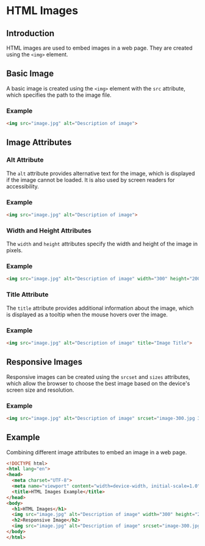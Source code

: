 # HTML Images

## Introduction

HTML images are used to embed images in a web page. They are created using the `<img>` element.

## Basic Image

A basic image is created using the `<img>` element with the `src` attribute, which specifies the path to the image file.

### Example

```html
<img src="image.jpg" alt="Description of image">
```

## Image Attributes

### Alt Attribute

The `alt` attribute provides alternative text for the image, which is displayed if the image cannot be loaded. It is also used by screen readers for accessibility.

### Example

```html
<img src="image.jpg" alt="Description of image">
```

### Width and Height Attributes

The `width` and `height` attributes specify the width and height of the image in pixels.

### Example

```html
<img src="image.jpg" alt="Description of image" width="300" height="200">
```

### Title Attribute

The `title` attribute provides additional information about the image, which is displayed as a tooltip when the mouse hovers over the image.

### Example

```html
<img src="image.jpg" alt="Description of image" title="Image Title">
```

## Responsive Images

Responsive images can be created using the `srcset` and `sizes` attributes, which allow the browser to choose the best image based on the device's screen size and resolution.

### Example

```html
<img src="image.jpg" alt="Description of image" srcset="image-300.jpg 300w, image-600.jpg 600w, image-900.jpg 900w" sizes="(max-width: 600px) 100vw, 50vw">
```

## Example

Combining different image attributes to embed an image in a web page.

```html
<!DOCTYPE html>
<html lang="en">
<head>
  <meta charset="UTF-8">
  <meta name="viewport" content="width=device-width, initial-scale=1.0">
  <title>HTML Images Example</title>
</head>
<body>
  <h1>HTML Images</h1>
  <img src="image.jpg" alt="Description of image" width="300" height="200" title="Image Title">
  <h2>Responsive Image</h2>
  <img src="image.jpg" alt="Description of image" srcset="image-300.jpg 300w, image-600.jpg 600w, image-900.jpg 900w" sizes="(max-width: 600px) 100vw, 50vw">
</body>
</html>
